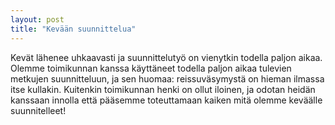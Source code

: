 ```yaml
---
layout: post
title: "Kevään suunnittelua"
---
```


Kevät lähenee uhkaavasti ja suunnittelutyö on vienytkin todella paljon aikaa. Olemme toimikunnan kanssa käyttäneet todella paljon aikaa tulevien metkujen suunnitteluun, ja sen huomaa: reissuväsymystä on hieman ilmassa itse kullakin. Kuitenkin toimikunnan henki on ollut iloinen, ja odotan heidän kanssaan innolla että pääsemme toteuttamaan kaiken mitä olemme keväälle suunnitelleet!